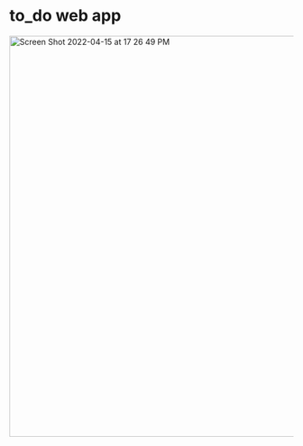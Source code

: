 # to_do web app

<img width="712" alt="Screen Shot 2022-04-15 at 17 26 49 PM" src="https://user-images.githubusercontent.com/73370828/163634670-cc3cc75c-449f-403a-bdea-892113e27c5c.png">
